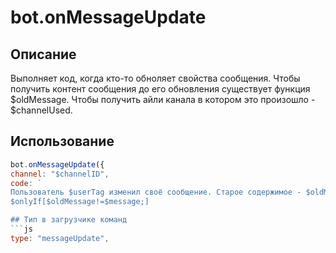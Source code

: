 # bot.onMessageUpdate

## Описание 
Выполняет код, когда кто-то обноляет свойства сообщения. Чтобы получить контент сообщения до его обновления существует функция $oldMessage.
Чтобы получить айли канала в котором это произошло - $channelUsed.


## Использование
```javascript
bot.onMessageUpdate({
channel: "$channelID",
code: `
Пользователь $userTag изменил своё сообщение. Старое содержимое - $oldMessage. Новое содержимое - $message.
$onlyIf[$oldMessage!=$message;]

## Тип в загрузчике команд
```js
type: "messageUpdate",
```
